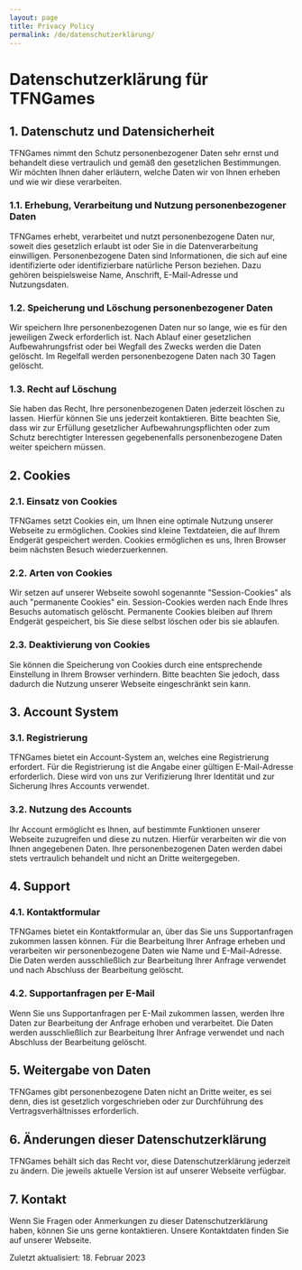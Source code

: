 ```yaml
---
layout: page
title: Privacy Policy
permalink: /de/datenschutzerklärung/
---
```


# Datenschutzerklärung für TFNGames

## 1. Datenschutz und Datensicherheit
TFNGames nimmt den Schutz personenbezogener Daten sehr ernst und behandelt diese vertraulich und gemäß den gesetzlichen Bestimmungen. Wir möchten Ihnen daher erläutern, welche Daten wir von Ihnen erheben und wie wir diese verarbeiten.

### 1.1. Erhebung, Verarbeitung und Nutzung personenbezogener Daten

TFNGames erhebt, verarbeitet und nutzt personenbezogene Daten nur, soweit dies gesetzlich erlaubt ist oder Sie in die Datenverarbeitung einwilligen. Personenbezogene Daten sind Informationen, die sich auf eine identifizierte oder identifizierbare natürliche Person beziehen. Dazu gehören beispielsweise Name, Anschrift, E-Mail-Adresse und Nutzungsdaten.

### 1.2. Speicherung und Löschung personenbezogener Daten

Wir speichern Ihre personenbezogenen Daten nur so lange, wie es für den jeweiligen Zweck erforderlich ist. Nach Ablauf einer gesetzlichen Aufbewahrungsfrist oder bei Wegfall des Zwecks werden die Daten gelöscht. Im Regelfall werden personenbezogene Daten nach 30 Tagen gelöscht.

### 1.3. Recht auf Löschung

Sie haben das Recht, Ihre personenbezogenen Daten jederzeit löschen zu lassen. Hierfür können Sie uns jederzeit kontaktieren. Bitte beachten Sie, dass wir zur Erfüllung gesetzlicher Aufbewahrungspflichten oder zum Schutz berechtigter Interessen gegebenenfalls personenbezogene Daten weiter speichern müssen.

## 2. Cookies
### 2.1. Einsatz von Cookies

TFNGames setzt Cookies ein, um Ihnen eine optimale Nutzung unserer Webseite zu ermöglichen. Cookies sind kleine Textdateien, die auf Ihrem Endgerät gespeichert werden. Cookies ermöglichen es uns, Ihren Browser beim nächsten Besuch wiederzuerkennen.

### 2.2. Arten von Cookies

Wir setzen auf unserer Webseite sowohl sogenannte "Session-Cookies" als auch "permanente Cookies" ein. Session-Cookies werden nach Ende Ihres Besuchs automatisch gelöscht. Permanente Cookies bleiben auf Ihrem Endgerät gespeichert, bis Sie diese selbst löschen oder bis sie ablaufen.

### 2.3. Deaktivierung von Cookies

Sie können die Speicherung von Cookies durch eine entsprechende Einstellung in Ihrem Browser verhindern. Bitte beachten Sie jedoch, dass dadurch die Nutzung unserer Webseite eingeschränkt sein kann.

## 3. Account System
### 3.1. Registrierung

TFNGames bietet ein Account-System an, welches eine Registrierung erfordert. Für die Registrierung ist die Angabe einer gültigen E-Mail-Adresse erforderlich. Diese wird von uns zur Verifizierung Ihrer Identität und zur Sicherung Ihres Accounts verwendet.

### 3.2. Nutzung des Accounts

Ihr Account ermöglicht es Ihnen, auf bestimmte Funktionen unserer Webseite zuzugreifen und diese zu nutzen. Hierfür verarbeiten wir die von Ihnen angegebenen Daten. Ihre personenbezogenen Daten werden dabei stets vertraulich behandelt und nicht an Dritte weitergegeben.

## 4. Support
### 4.1. Kontaktformular

TFNGames bietet ein Kontaktformular an, über das Sie uns Supportanfragen zukommen lassen können. Für die Bearbeitung Ihrer Anfrage erheben und verarbeiten wir personenbezogene Daten wie Name und E-Mail-Adresse. Die Daten werden ausschließlich zur Bearbeitung Ihrer Anfrage verwendet und nach Abschluss der Bearbeitung gelöscht.

### 4.2. Supportanfragen per E-Mail

Wenn Sie uns Supportanfragen per E-Mail zukommen lassen, werden Ihre Daten zur Bearbeitung der Anfrage erhoben und verarbeitet. Die Daten werden ausschließlich zur Bearbeitung Ihrer Anfrage verwendet und nach Abschluss der Bearbeitung gelöscht.

## 5. Weitergabe von Daten
TFNGames gibt personenbezogene Daten nicht an Dritte weiter, es sei denn, dies ist gesetzlich vorgeschrieben oder zur Durchführung des Vertragsverhältnisses erforderlich.

## 6. Änderungen dieser Datenschutzerklärung
TFNGames behält sich das Recht vor, diese Datenschutzerklärung jederzeit zu ändern. Die jeweils aktuelle Version ist auf unserer Webseite verfügbar.

## 7. Kontakt
Wenn Sie Fragen oder Anmerkungen zu dieser Datenschutzerklärung haben, können Sie uns gerne kontaktieren. Unsere Kontaktdaten finden Sie auf unserer Webseite.

Zuletzt aktualisiert: 18. Februar 2023